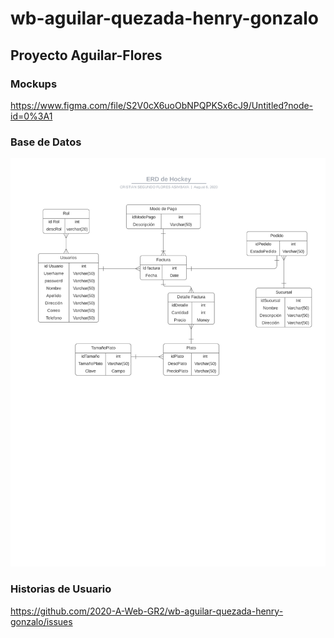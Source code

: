 # wb-aguilar-quezada-henry-gonzalo

## Proyecto Aguilar-Flores 

### Mockups
https://www.figma.com/file/S2V0cX6uoObNPQPKSx6cJ9/Untitled?node-id=0%3A1

### Base de Datos
![Image of Yaktocat](https://raw.githubusercontent.com/2020-A-Web-GR2/wb-aguilar-quezada-henry-gonzalo/7373a9fed827f792e441ac13770cfce0b25468ee/Proyecto/Base%20de%20datos/Base%20de%20datos%20Proyecto%20Web.svg)

### Historias de Usuario
https://github.com/2020-A-Web-GR2/wb-aguilar-quezada-henry-gonzalo/issues
